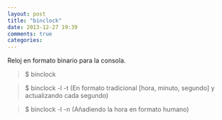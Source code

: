 ```yaml
---
layout: post
title: "binclock"
date: 2013-12-27 19:39
comments: true
categories: 
---
```

Reloj en formato binario para la consola.

>$ binclock

>$ binclock -l -t (En formato tradicional [hora, minuto, segundo] y actualizando cada segundo)

>$ binclock -l -n (Añadiendo la hora en formato humano)

